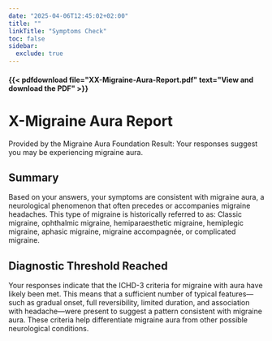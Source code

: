 ```yaml
---
date: "2025-04-06T12:45:02+02:00"
title: ""
linkTitle: "Symptoms Check"
toc: false
sidebar:
  exclude: true
---
```



#### {{< pdfdownload file="XX-Migraine-Aura-Report.pdf" text="View and download the PDF" >}}



# X-Migraine Aura Report

Provided by the Migraine Aura Foundation
Result: Your responses suggest you may be experiencing migraine aura.

## Summary

Based on your answers, your symptoms are consistent with migraine aura, a neurological
phenomenon that often precedes or accompanies migraine headaches.
This type of migraine is historically referred to as:
Classic migraine, ophthalmic migraine, hemiparaesthetic migraine, hemiplegic migraine, aphasic
migraine, migraine accompagnée, or complicated migraine.

## Diagnostic Threshold Reached
Your responses indicate that the ICHD-3 criteria for migraine with aura have likely been met.
This means that a sufficient number of typical features—such as gradual onset, full reversibility,
limited duration, and association with headache—were present to suggest a pattern consistent
with migraine aura.
These criteria help differentiate migraine aura from other possible neurological conditions.
